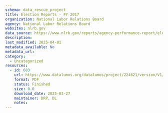 ```yaml
---
schema: data_rescue_project 
title: Election Reports - FY 2017
organization: National Labor Relations Board
agency: National Labor Relations Board
websites: nlrb.gov
data_source: https://www.nlrb.gov/reports/agency-performance-report/election-reports/election-reports-fy-2017
description: 
last_modified: 2025-04-01
metadata_available: No
metadata_url: 
category:
  - Uncategorized
resources:
  - id: 683
    url: https://www.datalumos.org/datalumos/project/224621/version/V1/view
    format: PDF
    status: Finished
    size: 0.0
    download_date: 2025-03-27
    maintainer: DRP, DL
    notes: 
---
```

